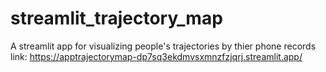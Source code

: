 # streamlit_trajectory_map
A streamlit app for visualizing people's trajectories by thier phone records
link: https://apptrajectorymap-dp7sq3ekdmvsxmnzfzjqrj.streamlit.app/
